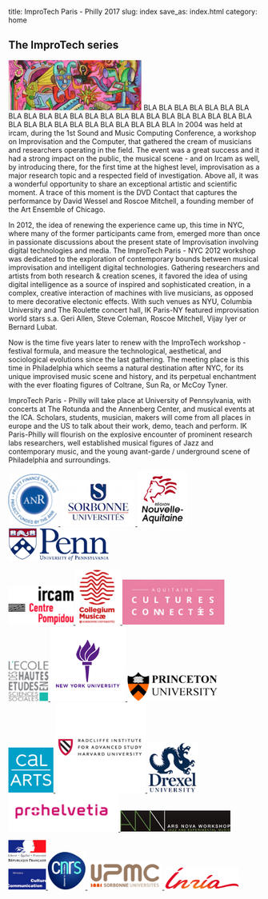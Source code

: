 title: ImproTech Paris - Philly 2017
slug: index
save_as: index.html
category: home

## The ImproTech series
<img src="images/IKGraphicID.png" height="100"> 
BLA BLA BLA BLA BLA BLA BLA BLA BLA BLA BLA BLA BLA BLA BLA BLA BLA BLA BLA BLA BLA BLA BLA BLA BLA BLA BLA BLA BLA BLA BLA BLA BLA BLA 
In 2004 was held at ircam, during the 1st Sound and Music Computing Conference, a workshop on Improvisation and the Computer, that gathered the cream of musicians and researchers operating in the field. The event was a great success and it had a strong impact on the public, the musical scene - and on Ircam as well, by introducing there, for the first time at the highest level, improvisation as a major research topic and a respected field of investigation. Above all, it was a wonderful opportunity to share an exceptional artistic and scientific moment. A trace of this moment is the DVD Contact that captures the performance by David Wessel and Roscoe Mitchell, a founding member of the Art Ensemble of Chicago.

In 2012, the idea of renewing the experience came up, this time in NYC, where many of the former participants came from, emerged more than once in passionate discussions about the present state of Improvisation involving digital technologies and media. The ImproTech Paris - NYC 2012 workshop was dedicated to the exploration of contemporary bounds between musical improvisation and intelligent digital technologies. Gathering researchers and artists from both research & creation scenes, it favored the idea of using digital intelligence as a source of inspired and sophisticated creation, in a complex, creative interaction of machines with live musicians, as opposed to mere decorative electonic effects. With such venues as NYU, Columbia University and The Roulette concert hall, IK Paris-NY featured improvisation world stars s.a. Geri Allen, Steve Coleman, Roscoe Mitchell, Vijay Iyer or Bernard Lubat.

Now is the time five years later to renew with the ImproTech workshop - festival formula, and measure the technological, aesthetical, and sociological evolutions since the last gathering. The meeting place is this time in Philadelphia which seems a natural destination after NYC, for its unique improvised music scene and history, and its perpetual enchantment with the ever floating figures of Coltrane, Sun Ra, or McCoy Tyner.

ImproTech Paris - Philly will take place at University of Pennsylvania, with concerts at The Rotunda and the Annenberg Center, and musical events at the ICA. Scholars, students, musician, makers will come from all places in europe and the US to talk about their work, demo, teach and perform. IK Paris-Philly will flourish on the explosive encounter of prominent research labs researchers, well established musical figures of Jazz and contemporary music, and the young avant-garde / underground scene of Philadelphia and surroundings.

<a target="_blank" href="https://www.w3schools.com"> <img  src="images/ANR.png" width="100"> </a>
<a target="_blank" href="https://www.w3schools.com"> <img  src="images/sorbonne.png" width="150"> </a>
<a target="_blank" href="https://www.w3schools.com"> <img  src="images/Aquitaine.png" width="100"> </a>
<a target="_blank" href="https://www.w3schools.com"> <img  src="images/penn_fulllogo.gif" width="200"> </a>

<a target="_blank" href="https://www.w3schools.com"> <img  src="images/ircam.gif" width="130"> </a>
<a target="_blank" href="https://www.w3schools.com"> <img  src="images/collegium-logo.png" width="90"> </a>
<a target="_blank" href="https://www.w3schools.com"> <img  src="images/CultCon.jpg" height="90"> </a>
<a target="_blank" href="https://www.w3schools.com"> <img  src="images/logo-ehess.gif" width="80"> </a>
<a target="_blank" href="https://www.w3schools.com"> <img  src="images/NYU.png" width="150"> </a>
<a target="_blank" href="https://www.w3schools.com"> <img  src="images/princetonlogo.png" width="180"> </a>
<a target="_blank" href="https://www.w3schools.com"> <img  src="images/Calarts.png" width="90"> </a>
<a target="_blank" href="https://www.w3schools.com"> <img  src="images/harvardlogo.png" height="180"> </a>
<a target="_blank" href="https://www.w3schools.com"> <img  src="images/drexel.png" width="100"> </a>
<a target="_blank" href="https://www.w3schools.com"> <img  src="images/prohelvetia.png" width="220"> </a>
<a target="_blank" href="https://www.w3schools.com"> <img  src="images/arsnovalogo.png" width="220"> </a>

<a target="_blank" href="https://www.w3schools.com"> <img  src="images/mcc.png" width="75"> </a>
<a target="_blank" href="https://www.w3schools.com"> <img  src="images/cnrsfr-grand.jpg" width="75"> </a>
<a target="_blank" href="https://www.w3schools.com"> <img  src="images/upmc.gif" width="150"> </a>
<a target="_blank" href="https://www.w3schools.com"> <img  src="images/inria.png" width="150"> </a>





